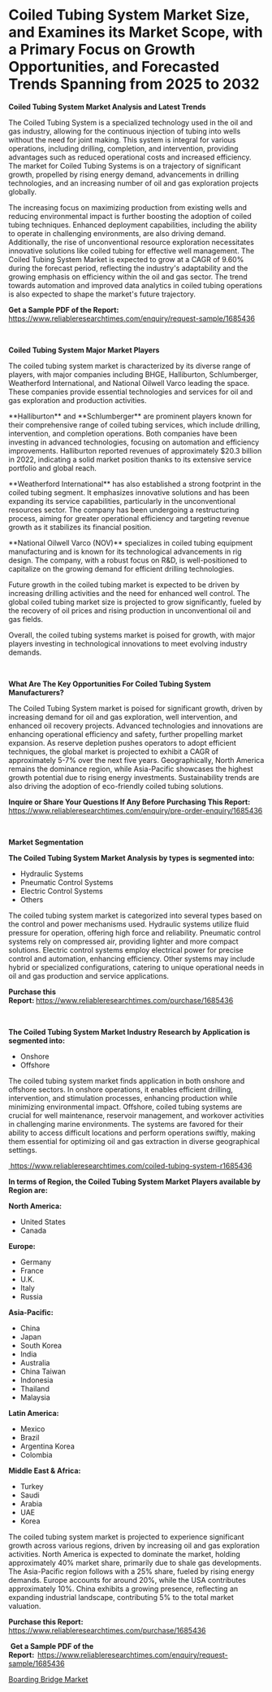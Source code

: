 <p><h1>Coiled Tubing System Market Size, and Examines its Market Scope, with a Primary Focus on Growth Opportunities, and Forecasted Trends Spanning from 2025 to 2032</h1></p><p><strong>Coiled Tubing System Market Analysis and Latest Trends</strong></p>
<p><p>The Coiled Tubing System is a specialized technology used in the oil and gas industry, allowing for the continuous injection of tubing into wells without the need for joint making. This system is integral for various operations, including drilling, completion, and intervention, providing advantages such as reduced operational costs and increased efficiency. The market for Coiled Tubing Systems is on a trajectory of significant growth, propelled by rising energy demand, advancements in drilling technologies, and an increasing number of oil and gas exploration projects globally. </p><p>The increasing focus on maximizing production from existing wells and reducing environmental impact is further boosting the adoption of coiled tubing techniques. Enhanced deployment capabilities, including the ability to operate in challenging environments, are also driving demand. Additionally, the rise of unconventional resource exploration necessitates innovative solutions like coiled tubing for effective well management. The Coiled Tubing System Market is expected to grow at a CAGR of 9.60% during the forecast period, reflecting the industry's adaptability and the growing emphasis on efficiency within the oil and gas sector. The trend towards automation and improved data analytics in coiled tubing operations is also expected to shape the market's future trajectory.</p></p>
<p><strong>Get a Sample PDF of the Report:&nbsp;</strong> <a href="https://www.reliableresearchtimes.com/enquiry/request-sample/1685436?utm_campaign=3313&utm_medium=2&utm_source=Github&utm_content=ia&utm_term=08042025&utm_id=coiled-tubing-system">https://www.reliableresearchtimes.com/enquiry/request-sample/1685436</a></p>
<p>&nbsp;</p>
<p><strong>Coiled Tubing System Major Market Players</strong></p>
<p><p>The coiled tubing system market is characterized by its diverse range of players, with major companies including BHGE, Halliburton, Schlumberger, Weatherford International, and National Oilwell Varco leading the space. These companies provide essential technologies and services for oil and gas exploration and production activities.</p><p>**Halliburton** and **Schlumberger** are prominent players known for their comprehensive range of coiled tubing services, which include drilling, intervention, and completion operations. Both companies have been investing in advanced technologies, focusing on automation and efficiency improvements. Halliburton reported revenues of approximately $20.3 billion in 2022, indicating a solid market position thanks to its extensive service portfolio and global reach.</p><p>**Weatherford International** has also established a strong footprint in the coiled tubing segment. It emphasizes innovative solutions and has been expanding its service capabilities, particularly in the unconventional resources sector. The company has been undergoing a restructuring process, aiming for greater operational efficiency and targeting revenue growth as it stabilizes its financial position.</p><p>**National Oilwell Varco (NOV)** specializes in coiled tubing equipment manufacturing and is known for its technological advancements in rig design. The company, with a robust focus on R&D, is well-positioned to capitalize on the growing demand for efficient drilling technologies.</p><p>Future growth in the coiled tubing market is expected to be driven by increasing drilling activities and the need for enhanced well control. The global coiled tubing market size is projected to grow significantly, fueled by the recovery of oil prices and rising production in unconventional oil and gas fields.</p><p>Overall, the coiled tubing systems market is poised for growth, with major players investing in technological innovations to meet evolving industry demands.</p></p>
<p>&nbsp;</p>
<p><strong>What Are The Key Opportunities For Coiled Tubing System Manufacturers?</strong></p>
<p><p>The Coiled Tubing System market is poised for significant growth, driven by increasing demand for oil and gas exploration, well intervention, and enhanced oil recovery projects. Advanced technologies and innovations are enhancing operational efficiency and safety, further propelling market expansion. As reserve depletion pushes operators to adopt efficient techniques, the global market is projected to exhibit a CAGR of approximately 5-7% over the next five years. Geographically, North America remains the dominance region, while Asia-Pacific showcases the highest growth potential due to rising energy investments. Sustainability trends are also driving the adoption of eco-friendly coiled tubing solutions.</p></p>
<p><strong>Inquire or Share Your Questions If Any Before Purchasing This Report:</strong> <a href="https://www.reliableresearchtimes.com/enquiry/pre-order-enquiry/1685436?utm_campaign=3313&utm_medium=2&utm_source=Github&utm_content=ia&utm_term=08042025&utm_id=coiled-tubing-system">https://www.reliableresearchtimes.com/enquiry/pre-order-enquiry/1685436</a></p>
<p>&nbsp;</p>
<p><strong>Market Segmentation</strong></p>
<p><strong>The Coiled Tubing System Market Analysis by types is segmented into:</strong></p>
<p><ul><li>Hydraulic Systems</li><li>Pneumatic Control Systems</li><li>Electric Control Systems</li><li>Others</li></ul></p>
<p><p>The coiled tubing system market is categorized into several types based on the control and power mechanisms used. Hydraulic systems utilize fluid pressure for operation, offering high force and reliability. Pneumatic control systems rely on compressed air, providing lighter and more compact solutions. Electric control systems employ electrical power for precise control and automation, enhancing efficiency. Other systems may include hybrid or specialized configurations, catering to unique operational needs in oil and gas production and service applications.</p></p>
<p><strong>Purchase this Report:&nbsp;</strong><a href="https://www.reliableresearchtimes.com/purchase/1685436?utm_campaign=3313&utm_medium=2&utm_source=Github&utm_content=ia&utm_term=08042025&utm_id=coiled-tubing-system">https://www.reliableresearchtimes.com/purchase/1685436</a></p>
<p>&nbsp;</p>
<p><strong>The Coiled Tubing System Market Industry Research by Application is segmented into:</strong></p>
<p><ul><li>Onshore</li><li>Offshore</li></ul></p>
<p><p>The coiled tubing system market finds application in both onshore and offshore sectors. In onshore operations, it enables efficient drilling, intervention, and stimulation processes, enhancing production while minimizing environmental impact. Offshore, coiled tubing systems are crucial for well maintenance, reservoir management, and workover activities in challenging marine environments. The systems are favored for their ability to access difficult locations and perform operations swiftly, making them essential for optimizing oil and gas extraction in diverse geographical settings.</p></p>
<p><a href="https://www.reliableresearchtimes.com/coiled-tubing-system-r1685436?utm_campaign=3313&utm_medium=2&utm_source=Github&utm_content=ia&utm_term=08042025&utm_id=coiled-tubing-system">&nbsp;https://www.reliableresearchtimes.com/coiled-tubing-system-r1685436</a></p>
<p><strong>In terms of Region, the Coiled Tubing System Market Players available by Region are:</strong></p>
<p>
    <p> <strong> North America: </strong>
        <ul>
            <li>United States</li>
            <li>Canada</li>
        </ul>
        </p> 
    <p> <strong> Europe: </strong>
        <ul>
            <li>Germany</li>
            <li>France</li>
            <li>U.K.</li>
            <li>Italy</li>
            <li>Russia</li>
        </ul>
        </p> 
    <p> <strong> Asia-Pacific: </strong>
        <ul>
            <li>China</li>
            <li>Japan</li>
            <li>South Korea</li>
            <li>India</li>
            <li>Australia</li>
            <li>China Taiwan</li>
            <li>Indonesia</li>
            <li>Thailand</li>
            <li>Malaysia</li>
        </ul>
        </p> 
    <p> <strong> Latin America: </strong>
        <ul>
            <li>Mexico</li>
            <li>Brazil</li>
            <li>Argentina Korea</li>
            <li>Colombia</li>
        </ul>
        </p> 
    <p> <strong> Middle East & Africa: </strong>
        <ul>
            <li>Turkey</li>
            <li>Saudi</li>
            <li>Arabia</li>
            <li>UAE</li>
            <li>Korea</li>
        </ul>
    </p>
    </p>
<p><p>The coiled tubing system market is projected to experience significant growth across various regions, driven by increasing oil and gas exploration activities. North America is expected to dominate the market, holding approximately 40% market share, primarily due to shale gas developments. The Asia-Pacific region follows with a 25% share, fueled by rising energy demands. Europe accounts for around 20%, while the USA contributes approximately 10%. China exhibits a growing presence, reflecting an expanding industrial landscape, contributing 5% to the total market valuation.</p></p>
<p><strong>Purchase this Report: </strong><a href="https://www.reliableresearchtimes.com/purchase/1685436?utm_campaign=3313&utm_medium=2&utm_source=Github&utm_content=ia&utm_term=08042025&utm_id=coiled-tubing-system">https://www.reliableresearchtimes.com/purchase/1685436</a></p>
<p>&nbsp;<strong>Get a Sample PDF of the Report:&nbsp;&nbsp;</strong><a href="https://www.reliableresearchtimes.com/enquiry/request-sample/1685436?utm_campaign=3313&utm_medium=2&utm_source=Github&utm_content=ia&utm_term=08042025&utm_id=coiled-tubing-system">https://www.reliableresearchtimes.com/enquiry/request-sample/1685436</a></p>
<p><strong></strong></p>
<p><p><a href="https://github.com/iquiseeboli/Market-Research-Report-List-1/blob/main/boarding-bridge-market.md?utm_campaign=3313&utm_medium=2&utm_source=Github&utm_content=ia&utm_term=08042025&utm_id=coiled-tubing-system">Boarding Bridge Market</a></p></p>